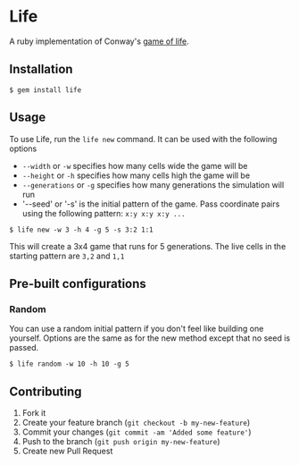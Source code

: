 # Life

A ruby implementation of Conway's [game of life](http://en.wikipedia.org/wiki/Conway%27s_Game_of_Life).

## Installation

    $ gem install life

## Usage

To use Life, run the `life new` command. It can be used with the following options
* `--width` or `-w` specifies how many cells wide the game will be
* `--height` or `-h` specifies how many cells high the game will be
* `--generations` or `-g` specifies how many generations the simulation will run
* '--seed' or '-s' is the initial pattern of the game. Pass coordinate pairs using the following pattern: `x:y x:y x:y ...`

```
$ life new -w 3 -h 4 -g 5 -s 3:2 1:1
```
This will create a 3x4 game that runs for 5 generations. The live cells in the starting pattern are `3,2` and `1,1`

## Pre-built configurations
### Random
You can use a random initial pattern if you don't feel like building one yourself. Options are the same as for the new method except that no seed is passed.

```
$ life random -w 10 -h 10 -g 5
```

## Contributing

1. Fork it
2. Create your feature branch (`git checkout -b my-new-feature`)
3. Commit your changes (`git commit -am 'Added some feature'`)
4. Push to the branch (`git push origin my-new-feature`)
5. Create new Pull Request
